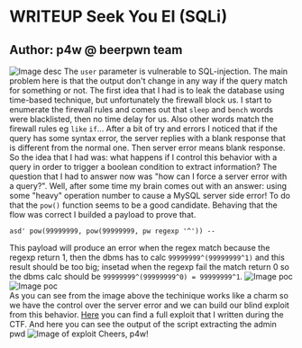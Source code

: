 # WRITEUP Seek You EI (SQLi)

## __Author:__ p4w @ beerpwn team
![Image desc]("./challenge_desc.png")
The `user` parameter is vulnerable to SQL-injection. The main problem here is that the output don't change in any way if the query match for something or not.
The first idea that I had is to leak the database using time-based technique, but unfortunately the firewall block us. I start to enumerate the firewall rules and comes out that `sleep` and `bench` words were blacklisted, then no time delay for us. Also other words match the firewall rules eg `like` `if`...
After a bit of try and errors I noticed that if the query has some syntax error, the server replies with a blank response that is different from the normal one. Then server error means blank response.
So the idea that I had was:
what happens if I control this behavior with a query in order to trigger a boolean condition to extract information?
The question that I had to answer now was "how can I force a server error with a query?". Well, after some time my brain comes out with an answer: using some "heavy" operation number to cause a MySQL server side error!
To do that the `pow()` function seems to be a good candidate. Behaving that the flow was correct I builded a payload to prove that.
```(SQL)
asd' pow(99999999, pow(99999999, pw regexp '^')) --
```
This payload will produce an error when the regex match because the regexp return 1, then the dbms has to calc `99999999^(99999999^1)` and this result should be too big; insetad when the regexp fail the match return 0 so the dbms calc should be `99999999^(99999999^0) = 99999999^1`.
![Image poc]("./sqli_poc_error.png")
<br>
![Image poc]("./sqli_poc_not_error.png")
<br>
As you can see from the image above the techinique works like a charm so we have the control over the server error and we can build our blind exploit from this behavior.
<a href="./sqli_exploit.py">Here</a> you can find a full exploit that I written during the CTF.
And here you can see the output of the script extracting the admin pwd
![Image of exploit]("./exploit_output.png")
Cheers, p4w!
